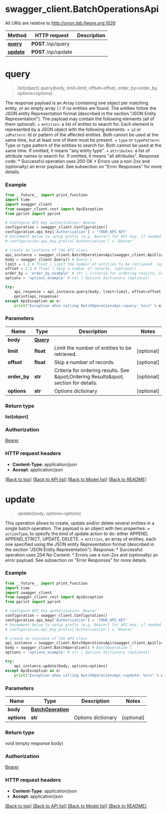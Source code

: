 # swagger_client.BatchOperationsApi

All URIs are relative to *http://orion.lab.fiware.org:1026*

Method | HTTP request | Description
------------- | ------------- | -------------
[**query**](BatchOperationsApi.md#query) | **POST** /op/query | 
[**update**](BatchOperationsApi.md#update) | **POST** /op/update | 


# **query**
> list[object] query(body, limit=limit, offset=offset, order_by=order_by, options=options)



The response payload is an Array containing one object per matching entity, or an empty array `[]` if  no entities are found. The entities follow the JSON entity Representation format (described in the section \"JSON Entity Representation\"). The payload may contain the following elements (all of them optional): + `entities`: a list of entites to search for. Each element is represented by a JSON object with the   following elements:     + `id` or `idPattern`: Id or pattern of the affected entities. Both cannot be used at the same       time, but at least one of them must be present.     + `type` or `typePattern`: Type or type pattern of the entities to search for. Both cannot be used at       the same time. If omitted, it means \"any entity type\". + `attributes`: a list of attribute names to search for. If omitted, it means \"all attributes\".  Response code: * Successful operation uses 200 OK * Errors use a non-2xx and (optionally) an error payload. See subsection on \"Error Responses\" for   more details.

### Example
```python
from __future__ import print_function
import time
import swagger_client
from swagger_client.rest import ApiException
from pprint import pprint

# Configure API key authorization: Bearer
configuration = swagger_client.Configuration()
configuration.api_key['Authorization'] = 'YOUR_API_KEY'
# Uncomment below to setup prefix (e.g. Bearer) for API key, if needed
# configuration.api_key_prefix['Authorization'] = 'Bearer'

# create an instance of the API class
api_instance = swagger_client.BatchOperationsApi(swagger_client.ApiClient(configuration))
body = swagger_client.Query() # Query | 
limit = 1.2 # float | Limit the number of entities to be retrieved. (optional)
offset = 1.2 # float | Skip a number of records. (optional)
order_by = 'order_by_example' # str | Criteria for ordering results. See \"Ordering Results\" section for details. (optional)
options = 'options_example' # str | Options dictionary (optional)

try:
    api_response = api_instance.query(body, limit=limit, offset=offset, order_by=order_by, options=options)
    pprint(api_response)
except ApiException as e:
    print("Exception when calling BatchOperationsApi->query: %s\n" % e)
```

### Parameters

Name | Type | Description  | Notes
------------- | ------------- | ------------- | -------------
 **body** | [**Query**](Query.md)|  | 
 **limit** | **float**| Limit the number of entities to be retrieved. | [optional] 
 **offset** | **float**| Skip a number of records. | [optional] 
 **order_by** | **str**| Criteria for ordering results. See \&quot;Ordering Results\&quot; section for details. | [optional] 
 **options** | **str**| Options dictionary | [optional] 

### Return type

**list[object]**

### Authorization

[Bearer](../README.md#Bearer)

### HTTP request headers

 - **Content-Type**: application/json
 - **Accept**: application/json

[[Back to top]](#) [[Back to API list]](../README.md#documentation-for-api-endpoints) [[Back to Model list]](../README.md#documentation-for-models) [[Back to README]](../README.md)

# **update**
> update(body, options=options)



This operation allows to create, update and/or delete several entities in a single batch operation. The payload is an object with two properties: + `actionType`, to specify the kind of update action to do: either APPEND, APPEND_STRICT, UPDATE,   DELETE. + `entities`, an array of entities, each one specified using the JSON entity Representation format   (described in the section \"JSON Entity Representation\"). Response: * Successful operation uses 204 No Content. * Errors use a non-2xx and (optionally) an error payload. See subsection on \"Error Responses\" for   more details.

### Example
```python
from __future__ import print_function
import time
import swagger_client
from swagger_client.rest import ApiException
from pprint import pprint

# Configure API key authorization: Bearer
configuration = swagger_client.Configuration()
configuration.api_key['Authorization'] = 'YOUR_API_KEY'
# Uncomment below to setup prefix (e.g. Bearer) for API key, if needed
# configuration.api_key_prefix['Authorization'] = 'Bearer'

# create an instance of the API class
api_instance = swagger_client.BatchOperationsApi(swagger_client.ApiClient(configuration))
body = swagger_client.BatchOperation() # BatchOperation | 
options = 'options_example' # str | Options dictionary (optional)

try:
    api_instance.update(body, options=options)
except ApiException as e:
    print("Exception when calling BatchOperationsApi->update: %s\n" % e)
```

### Parameters

Name | Type | Description  | Notes
------------- | ------------- | ------------- | -------------
 **body** | [**BatchOperation**](BatchOperation.md)|  | 
 **options** | **str**| Options dictionary | [optional] 

### Return type

void (empty response body)

### Authorization

[Bearer](../README.md#Bearer)

### HTTP request headers

 - **Content-Type**: application/json
 - **Accept**: application/json

[[Back to top]](#) [[Back to API list]](../README.md#documentation-for-api-endpoints) [[Back to Model list]](../README.md#documentation-for-models) [[Back to README]](../README.md)


